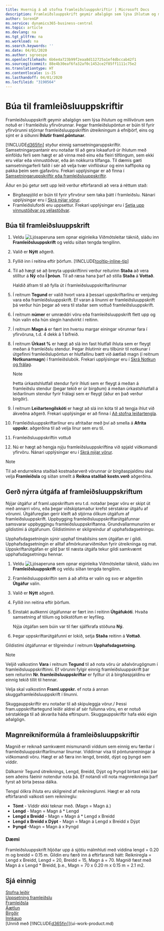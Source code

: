 ```yaml
---
title: Hvernig á að stofna framleiðsluuppskriftir | Microsoft Docs
description: Framleiðsluuppskrift geymir aðalgögn sem lýsa íhlutum og millivörum sem notuð er í framleiðslu yfirvörunnar. Þegar framleiðslupöntun er búin til fyrir yfirvörunni stjórnar framleiðsluuppskriftin útreikningum á efniþörf, eins og sýnt er á síðunni **Íhlutir framl.pöntunar**.
author: SorenGP
ms.service: dynamics365-business-central
ms.topic: article
ms.devlang: na
ms.tgt_pltfrm: na
ms.workload: na
ms.search.keywords: ''
ms.date: 04/01/2020
ms.author: sgroespe
ms.openlocfilehash: 6b6e4a723b99f2eaa8d112725a1ef4dbccab42f1
ms.sourcegitcommit: 88e4b30eaf6fa32af0c1452ce2f85ff1111c75e2
ms.translationtype: HT
ms.contentlocale: is-IS
ms.lasthandoff: 04/01/2020
ms.locfileid: "3190564"
---
```

# <a name="create-production-boms"></a>Búa til framleiðsluuppskriftir
Framleiðsluuppskrift geymir aðalgögn sem lýsa íhlutum og millivörum sem notuð er í framleiðslu yfirvörunnar. Þegar framleiðslupöntun er búin til fyrir yfirvörunni stjórnar framleiðsluuppskriftin útreikningum á efniþörf, eins og sýnt er á síðunni **Íhlutir framl.pöntunar**.

[!INCLUDE[d365fin](includes/d365fin_md.md)] styður einnig samsetningaruppskriftir. Samsetningarpantanir eru notaðar til að gera lokaafurð úr íhlutum með einföldu ferli sem hægt er að vinna með einu eða fleiri tilföngum, sem ekki eru vélar eða vinnustöðvar, eða án nokkurra tilfanga. Til dæmis gæti samsetningarferli falið í sér að velja tvær vínflöskur og einn kaffipoka og pakka þeim sem gjafavöru. Frekari upplýsingar er að finna í [Samsetningaruppskriftir eða framleiðsluuppskriftir](inventory-how-work-boms.md#assembly-boms-or-production-boms).  

Áður en þú getur sett upp leið verður eftirfarandi að vera á réttum stað:  

- Birgðaspjöld er búin til fyrir yfirvörur sem taka þátt í framleiðslu. Nánari upplýsingar eru í [Skrá nýjar vörur](inventory-how-register-new-items.md).
- Framleiðsluforði eru uppsettur. Frekari upplýsingar eru í [Setja upp vinnustöðvar og vélastöðvar](production-how-to-set-up-work-and-machine-centers.md).

## <a name="to-create-a-production-bom"></a>Búa til framleiðsluuppskrift  
1. Veldu ![Ljósaperuna sem opnar eiginleika Viðmótsleitar](media/ui-search/search_small.png "Segðu mér hvað þú vilt gera") táknið, sláðu inn **Framleiðsluuppskrift** og veldu síðan tengda tengilinn.  
2. Valið er **Nýtt** aðgerð.  
3. Fyllið inn í reitina eftir þörfum. [!INCLUDE[tooltip-inline-tip](includes/tooltip-inline-tip_md.md)]
4. Til að hægt sé að breyta uppskriftinni verður reiturinn **Staða** að vera stilltur á **Ný** eða **Í þróun**. Til að ræsa hana þarf að stilla **Staða** á **Vottað**.  

    Haldið áfram til að fylla út í framleiðsluuppskriftarlínurnar
5. Í reitnum **Tegund** er valið hvort vara á þessari uppskriftarlínu er venjuleg vara eða framleiðsluuppskrift. Ef varan á línunni er framleiðsluuppskrift þá verður hún þegar að vera til staðar sem vottuð framleiðsluuppskrift.  
6.  Í reitnum **númer** er umræddri vöru eða framleiðsluuppskrift flett upp og hún valin eða hún slegin handvirkt í reitinn.  
7.  Í reitnum **Magn á** er fært inn hversu margar einingar vörunnar fara í yfirvöruna, t.d. 4 dekk á 1 bifreið.  
8.  Í reitnum **Úrkast %** er hægt að slá inn fast hlutfall íhluta sem er fleygt meðan á framleiðslu stendur. Þegar íhlutirnir eru tilbúnir til notkunar í útgefinni framleiðslupöntun er hlutfallinu bætt við áætlað magn (í reitnum  **Notkunarmagn**) í framleiðslubók. Frekari upplýsingar eru í [Skrá Notkun og frálag](production-how-to-register-consumption-and-output.md).  

    > [!NOTE]  
    >  Þetta úrkastshlutfall stendur fyrir íhluti sem er fleygt á meðan á framleiðslu stendur (þegar tekið er úr birgðum) á meðan úrkastshlutfall á leiðarlínum stendur fyrir frálagi sem er fleygt (áður en það verður birgðir).  

9.  Í reitnum **Leiðartengilskóti** er hægt að slá inn kóta til að tengja íhlut við ákveðna aðgerð. Frekari upplýsingar er að finna í [Að stofna leiðartengla](production-how-to-create-routings.md#to-create-routing-links).
10. Framleiðsluuppskriftarlínur eru afritaðar með því að smella á **Afrita uppskr.** aðgerðina til að velja línur sem eru til.  
11.  Framleiðsluuppskriftin vottuð  
12.  Nú er hægt að hengja nýju framleiðsluuppskriftina við spjald viðkomandi yfirvöru. Nánari upplýsingar eru í [Skrá nýjar vörur](inventory-how-register-new-items.md).  

> [!NOTE]  
>  Til að endurreikna staðlað kostnaðarverð vörunnar úr birgðaspjaldinu skal velja **Framleiðsla** og síðan smellt á **Reikna staðlað kostn.verð** aðgerðina.  

## <a name="to-create-a-new-versions-of-a-production-bom"></a>Gerð nýrra útgáfa af framleiðsluuppskriftum
Nýjar útgáfur af framl.uppskriftum eru t.d. notaðar þegar vöru er skipt út með annarri vöru, eða þegar viðskiptamaður krefst sérstakrar útgáfu af vörunni. Útgáfureglan gerir kleift að stjórna ólíkum útgáfum af framleiðsluuppskrift. Uppbygging framleiðsluuppskriftarútgáfunnar samsvarar uppbyggingu framleiðsluuppskriftanna. Grundvallarmunurinn er gildistími á útgáfunum. Gildistíminn er skilgreindur af upphafsdagsetningu.  

Upphafsdagsetningin sýnir upphaf tímabilsins sem útgáfan er í gildi. Upphafsdagsetningin er alltaf afmörkunarviðmiðun fyrir útreikninga og mat. Uppskriftarútgáfan er gild þar til næsta útgáfa tekur gildi samkvæmt upphafsdagsetningu hennar.  

1.  Veldu ![Ljósaperuna sem opnar eiginleika Viðmótsleitar](media/ui-search/search_small.png "Segðu mér hvað þú vilt gera") táknið, sláðu inn **Framleiðsluuppskrift** og veldu síðan tengda tengilinn.  
2.  Framleiðsluuppskriftin sem á að afrita er valin og svo er aðgerðin **Útgáfur** valin.  
3.  Valið er **Nýtt** aðgerð.  
4. Fyllið inn reitina eftir þörfum.
5. Einstakt auðkenni útgáfunnar er fært inn í reitinn **Útgáfukóti**. Hvaða samsetning af tölum og bókstöfum er leyfileg.  

    Nýja útgáfan sem búin var til fær sjálfkrafa stöðuna **Ný.**
6. Þegar uppskriftarútgáfunni er lokið, setja **Staða** reitinn á **Vottað**.  

Gildistími útgáfunnar er tilgreindur í reitnum **Upphafsdagsetning**.  

> [!NOTE]  
>  Veljið valkostinn **Vara** í reitnum **Tegund** til að nota vöru úr aðalvörugögnum í framleiðsluuppskriftinni. Ef vörunni fylgir einnig framleiðsluuppskrift þar sem reiturinn **Nr. framleiðsluuppskriftar** er fylltur út á birgðaspjaldinu er einnig tekið tillit til hennar.  
>   
>  Velja skal valkostinn **Framl.uppskr.** ef nota á annan skuggaframleiðsluuppskrift í línunni.  
>   
>  Skuggauppskriftir eru notaðar til að skipuleggja vörur./ Þessi fram.uppskriftartegund leiðir aldrei af sér fullunna vöru, en er notuð sérstaklega til að ákvarða háða eftirspurn. Skuggauppskriftir hafa ekki eigin aðalgögn.

## <a name="quantity-calculation-formula-on-production-boms"></a>Magnreikniformúla á framleiðsluuppskriftir  
Magnið er reiknað samkvæmt mismunandi víddum sem einnig eru færðar í framleiðsluuppskriftarlínurnar línurnar. Víddirnar vísa til pöntunareiningar á viðkomandi vöru. Hægt er að færa inn lengd, breidd, dýpt og þyngd sem víddir.  

Dálkarnir Tegund útreiknings, Lengd, Breidd, Dýpt og Þyngd birtast ekki þar sem aðeins fáeinir notendur nota þá. Ef notandi vill nota magnreikninga þarf fyrst að birta þessa dálka.  

Tengsl ólíkra íhluta eru skilgreind af reiknireglunni. Hægt er að nota eftirfarandi valkosti sem reiknireglu:  

-  **Tómt** - Víddir ekki teknar með. (Magn = Magn á.)  
-  **Lengd** - Magn = Magn á * Lengd  
-  **Lengd x Breidd** - Magn = Magn á * Lengd x Breidd  
-  **Lengd x Breidd x Dýpt** - Magn = Magn á Lengd x Breidd x Dýpt  
-  **Þyngd** -Magn = Magn á x Þyngd  

### <a name="example"></a>Dæmi  
Framleiðsluuppskrift hljóðar upp á sjötíu málmhluti með víddina lengd = 0.20 m og breidd = 0.15 m. Gildin eru færð inn á eftirfarandi hátt: Reikniregla = Lengd x Breidd, Lengd = 20, Breidd = 15, Magn á = 70. Magnið fæst með Magn á x Lengd * Breidd, þ.e., Magn = 70 x 0.20 m x 0.15 m = 2.1 m2.  

## <a name="see-also"></a>Sjá einnig  
[Stofna leiðir](production-how-to-create-routings.md)   
[Uppsetning framleiðslu](production-configure-production-processes.md)  
[Framleiðsla](production-manage-manufacturing.md)    
[Áætlun](production-planning.md)   
[Birgðir](inventory-manage-inventory.md)  
[Innkaup](purchasing-manage-purchasing.md)  
[Unnið með [!INCLUDE[d365fin](includes/d365fin_md.md)]](ui-work-product.md)
